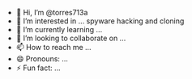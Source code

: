 - 👋 Hi, I’m @torres713a
- 👀 I’m interested in ... spyware hacking and cloning
- 🌱 I’m currently learning ...
- 💞️ I’m looking to collaborate on ...
- 📫 How to reach me ...
- 😄 Pronouns: ...
- ⚡ Fun fact: ...

<!---
torres713a/torres713a is a ✨ special ✨ repository because its `README.md` (this file) appears on your GitHub profile.
You can click the Preview link to take a look at your changes.
--->
